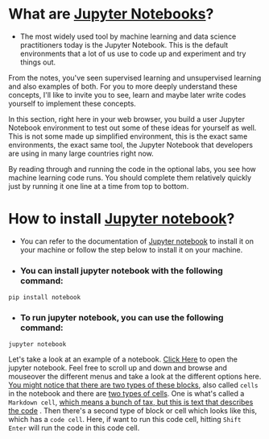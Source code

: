 # What are [Jupyter Notebooks](https://jupyter.org/)?

- The most widely used tool by machine learning and data science practitioners today is the Jupyter Notebook. This is the default environments that a lot of us use to code up and experiment and try things out.

From the notes, you've seen supervised learning and unsupervised learning and also examples of both. For you to more deeply understand these concepts, I'll like to invite you to see, learn and maybe later write codes yourself to implement these concepts. 

In this section, right here in your web browser, you build a user Jupyter Notebook environment to test out some of these ideas for yourself as well. This is not some made up simplified environment, this is the exact same environments, the exact same tool, the Jupyter Notebook that developers are using in many large countries right now. 

By reading through and running the code in the optional labs, you see how machine learning code runs. You should complete them relatively quickly just by running it one line at a time from top to bottom. 

# How to install [Jupyter notebook](https://jupyter.org/)?
- You can refer to the documentation of [Jupyter notebook](https://jupyter.org/install) to install it on your machine or follow the step below to install it on your machine.

- ### You can install jupyter notebook with the following command: 

```` 
pip install notebook 
````

- ### To run jupyter notebook, you can use the following command:

````
jupyter notebook
````


Let's take a look at an example of a notebook. [Click Here](IntroductiontoJupyterNotebook.ipynb) to open the jupyter notebook. Feel free to scroll up and down and browse and mouseover the different menus and take a look at the different options here.<u> You might notice that there are two types of these blocks</u>, also called `cells` in the notebook and there are <u>two types of cells</u>. One is what's called a `Markdown cell`, <u> which means a bunch of tax, but this is text that describes the code</u> . Then there's a second type of block or cell which looks like this, which has a `code cell`. Here, if want to run this code cell, hitting `Shift Enter` will run the code in this code cell.

